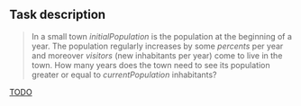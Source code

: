 ﻿## Task description ##

> In a small town *initialPopulation* is the population at the beginning of a year.
> The population regularly increases by some *percents* per year 
> and moreover *visitors*   (new inhabitants per year) come to live in the town.
> How many years does the town need to see its population greater or equal to *currentPopulation* inhabitants?

[TODO](https://github.com/EPM-RD-NETLAB/Developing-modern-web-applications-with-ASP.NET-and-Microsoft-Azure/blob/master/PadawansToDo.md)
